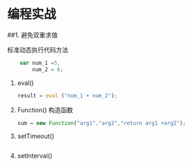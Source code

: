 # 编程实战


##1. 避免双重求值

标准动态执行代码方法

```javascript
    var num_1 =5,
        num_2 = 6;
```

1. eval()
    ```javascript
    result = eval ("num_1 + num_2");
    ```
2. Function() 构造函数
    ```javascript
    sum = new Function("arg1","arg2","return arg1 +arg2");
    ```
3. setTimeout()
    ```javascript
    
    ```
4. setInterval()